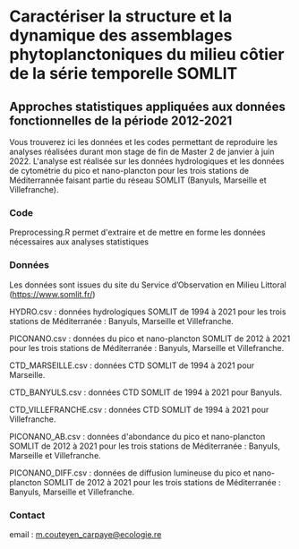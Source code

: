 # Caractériser la structure et la dynamique des assemblages phytoplanctoniques du milieu côtier de la série temporelle SOMLIT
## Approches statistiques appliquées aux données fonctionnelles de la période 2012-2021

Vous trouverez ici les données et les codes permettant de reproduire les analyses réalisées durant mon stage de fin de Master 2 de janvier à juin 2022. 
L'analyse est réalisée sur les données hydrologiques et les données de cytométrie du pico et nano-plancton pour les trois stations de Méditerrannée 
faisant partie du réseau SOMLIT (Banyuls, Marseille et Villefranche). 

### Code

Preprocessing.R permet d'extraire et de mettre en forme les données nécessaires aux analyses statistiques

### Données

Les données sont issues du site du Service d’Observation en Milieu Littoral (https://www.somlit.fr/)

HYDRO.csv : données hydrologiques SOMLIT de 1994 à 2021 pour les trois stations de Méditerranée : Banyuls, Marseille et Villefranche. 

PICONANO.csv : données du pico et nano-plancton SOMLIT de 2012 à 2021 pour les trois stations de Méditerranée : Banyuls, Marseille et Villefranche. 

CTD_MARSEILLE.csv : données CTD SOMLIT de 1994 à 2021 pour Marseille. 

CTD_BANYULS.csv : données CTD SOMLIT de 1994 à 2021 pour Banyuls.

CTD_VILLEFRANCHE.csv : données CTD SOMLIT de 1994 à 2021 pour Villefranche. 

PICONANO_AB.csv : données d'abondance du pico et nano-plancton SOMLIT de 2012 à 2021 pour les trois stations de Méditerranée : Banyuls, Marseille et Villefranche.

PICONANO_DIFF.csv : données de diffusion lumineuse du pico et nano-plancton SOMLIT de 2012 à 2021 pour les trois stations de Méditerranée : Banyuls, Marseille et Villefranche.

### Contact 

email : m.couteyen_carpaye@ecologie.re

